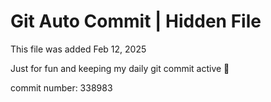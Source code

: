 # Git Auto Commit | Hidden File

This file was added Feb 12, 2025

Just for fun and keeping my daily git commit active 🤪

commit number: 338983
